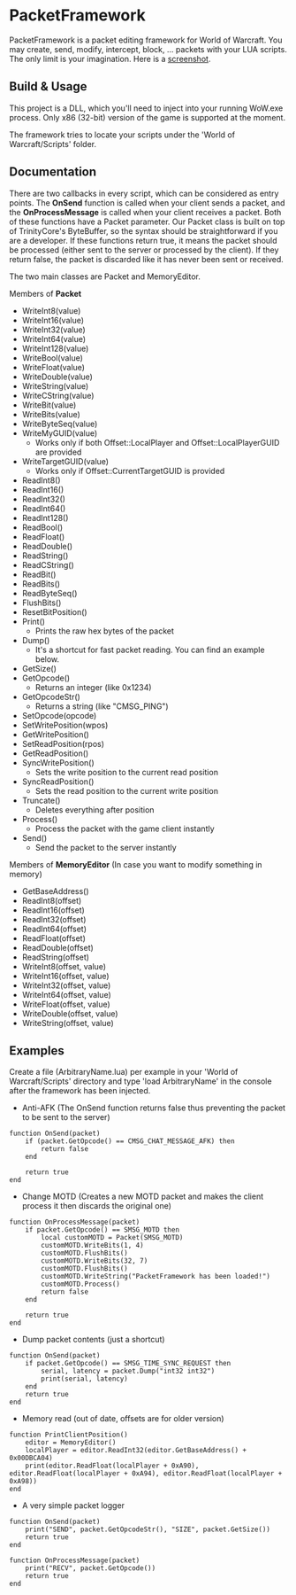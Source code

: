 PacketFramework
=============

PacketFramework is a packet editing framework for World of Warcraft. You may create, send, modify, intercept, block, ... packets with your LUA scripts. The only limit is your imagination.
Here is a [screenshot](http://i.imgur.com/OOiM5Jp.png).

## Build & Usage

This project is a DLL, which you'll need to inject into your running WoW.exe process. Only x86 (32-bit) version of the game is supported at the moment.

The framework tries to locate your scripts under the 'World of Warcraft/Scripts' folder.

## Documentation

There are two callbacks in every script, which can be considered as entry points.
The **OnSend** function is called when your client sends a packet, and the **OnProcessMessage** is called when your client receives a packet. Both of these functions have a Packet parameter. Our Packet class is built on top of TrinityCore's ByteBuffer, so the syntax should be straightforward if you are a developer. If these functions return true, it means the packet should be processed (either sent to the server or processed by the client). If they return false, the packet is discarded like it has never been sent or received.

The two main classes are Packet and MemoryEditor.

Members of **Packet**
+ WriteInt8(value)
+ WriteInt16(value)
+ WriteInt32(value)
+ WriteInt64(value)
+ WriteInt128(value)
+ WriteBool(value)
+ WriteFloat(value)
+ WriteDouble(value)
+ WriteString(value)
+ WriteCString(value)
+ WriteBit(value)
+ WriteBits(value)
+ WriteByteSeq(value)
+ WriteMyGUID(value)
  + Works only if both Offset::LocalPlayer and Offset::LocalPlayerGUID are provided
+ WriteTargetGUID(value)
  + Works only if Offset::CurrentTargetGUID is provided
+ ReadInt8()
+ ReadInt16()
+ ReadInt32()
+ ReadInt64()
+ ReadInt128()
+ ReadBool()
+ ReadFloat()
+ ReadDouble()
+ ReadString()
+ ReadCString()
+ ReadBit()
+ ReadBits()
+ ReadByteSeq()
+ FlushBits()
+ ResetBitPosition()
+ Print()
  + Prints the raw hex bytes of the packet
+ Dump()
  + It's a shortcut for fast packet reading. You can find an example below.
+ GetSize()
+ GetOpcode()
  + Returns an integer (like 0x1234)
+ GetOpcodeStr()
  + Returns a string (like "CMSG_PING")
+ SetOpcode(opcode)
+ SetWritePosition(wpos)
+ GetWritePosition()
+ SetReadPosition(rpos)
+ GetReadPosition()
+ SyncWritePosition()
  + Sets the write position to the current read position
+ SyncReadPosition()
  + Sets the read position to the current write position
+ Truncate()
  + Deletes everything after position
+ Process()
  + Process the packet with the game client instantly
+ Send()
  + Send the packet to the server instantly
  
Members of **MemoryEditor** (In case you want to modify something in memory)
+ GetBaseAddress()
+ ReadInt8(offset)
+ ReadInt16(offset)
+ ReadInt32(offset)
+ ReadInt64(offset)
+ ReadFloat(offset)
+ ReadDouble(offset)
+ ReadString(offset)
+ WriteInt8(offset, value)
+ WriteInt16(offset, value)
+ WriteInt32(offset, value)
+ WriteInt64(offset, value)
+ WriteFloat(offset, value)
+ WriteDouble(offset, value)
+ WriteString(offset, value)

## Examples

Create a file (ArbitraryName.lua) per example in your 'World of Warcraft/Scripts' directory and type 'load ArbitraryName' in the console after the framework has been injected.

+ Anti-AFK (The OnSend function returns false thus preventing the packet to be sent to the server)
```
function OnSend(packet)
    if (packet.GetOpcode() == CMSG_CHAT_MESSAGE_AFK) then
        return false
    end

    return true
end
```

+ Change MOTD (Creates a new MOTD packet and makes the client process it then discards the original one)
```
function OnProcessMessage(packet)
    if packet.GetOpcode() == SMSG_MOTD then
        local customMOTD = Packet(SMSG_MOTD)
        customMOTD.WriteBits(1, 4)
        customMOTD.FlushBits()
        customMOTD.WriteBits(32, 7)
        customMOTD.FlushBits()
        customMOTD.WriteString("PacketFramework has been loaded!")
        customMOTD.Process()
        return false
    end

    return true
end
```

+ Dump packet contents (just a shortcut)
```
function OnSend(packet)
    if packet.GetOpcode() == SMSG_TIME_SYNC_REQUEST then
        serial, latency = packet.Dump("int32 int32")
        print(serial, latency)
    end
    return true
end
```

+ Memory read (out of date, offsets are for older version)
```
function PrintClientPosition()
    editor = MemoryEditor()
    localPlayer = editor.ReadInt32(editor.GetBaseAddress() + 0x00DBCA04)
    print(editor.ReadFloat(localPlayer + 0xA90), editor.ReadFloat(localPlayer + 0xA94), editor.ReadFloat(localPlayer + 0xA98))
end
```

+ A very simple packet logger
```
function OnSend(packet)
    print("SEND", packet.GetOpcodeStr(), "SIZE", packet.GetSize())
    return true
end

function OnProcessMessage(packet)
    print("RECV", packet.GetOpcode())
    return true
end
```